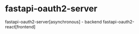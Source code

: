 # fastapi-oauth2-server
fastapi-oauth2-server[asynchronous] - backend
fastapi-oauth2-react[frontend]
